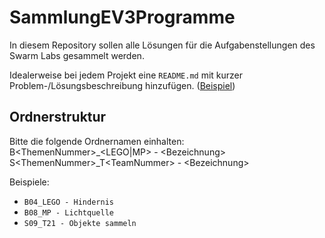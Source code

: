 # SammlungEV3Programme
In diesem Repository sollen alle Lösungen für die Aufgabenstellungen des Swarm Labs gesammelt werden.

Idealerweise bei jedem Projekt eine `README.md` mit kurzer Problem-/Lösungsbeschreibung hinzufügen. ([Beispiel](/B08_MP%20-%20Lichtquelle/README.md))

## Ordnerstruktur
Bitte die folgende Ordnernamen einhalten:  
B\<ThemenNummer>_\<LEGO|MP> - \<Bezeichnung>  
S\<ThemenNummer>_T\<TeamNummer> - \<Bezeichnung>

Beispiele:
- `B04_LEGO - Hindernis`
- `B08_MP - Lichtquelle`
- `S09_T21 - Objekte sammeln`